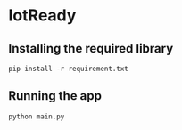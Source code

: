 # IotReady

## Installing the required library 
`pip install -r requirement.txt`

## Running the app
`python main.py`
